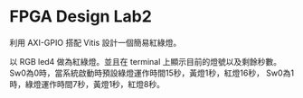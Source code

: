 # FPGA Design Lab2

利用 AXI-GPIO 搭配 Vitis 設計一個簡易紅綠燈。


以 RGB led4 做為紅綠燈。並且在 terminal 上顯示目前的燈號以及剩餘秒數。
Sw0為0時，當系統啟動時預設綠燈運作時間15秒，黃燈1秒，紅燈16秒，
Sw0為1時，綠燈運作時間7秒，黃燈1秒，紅燈8秒。
